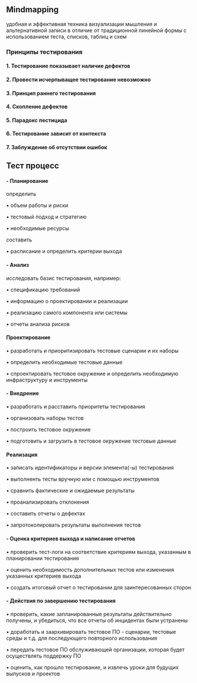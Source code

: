 ## Mindmapping

удобная и эффективная техника визуализации мышления и альтернативной записи в отличие от традиционной линейной формы с использованием теста, списков, таблиц и схем

### Принципы тестирования

#### 1. Тестирование показывает наличие дефектов
#### 2. Провести исчерпыващее тестирование невозможно
#### 3. Принцип раннего тестирования
#### 4. Скопление дефектов
#### 5. Парадокс пестицида
#### 6. Тестирование зависит от контекста
#### 7. Заблуждение об отсутствии ошибок

## Тест процесс

#### - Планирование

определить

• объем работы и риски

• тестовый подход и стратегию

• необходимые ресурсы

составить

• расписание и определить критерии выхода

#### - Анализ

исследовать базис тестирования, например:

• спецификацию требований

• информацию о проектировании и реализации

• реализацию самого компонента или системы

• отчеты анализа рисков

#### Проектирование

• разработать и приоритизировать тестовые сценарии и их наборы

• определить необходимые тестовые данные

• спроектировать тестовое окружение и определить необходимую инфраструктуру и инструменты

#### - Внедрение

• разработать и расставить приоритеты тестирования

• организовать наборы тестов 

• построить тестовое окружение

• подготовить и загрузить в тестовое окружение тестовые данные

#### Реализация

• записать идентификаторы и версии элемента(-ы) тестирования

• выполненть тесты вручную или с помощью инструментов

• сравнить фактические и ожидаемые результаты

• проанализировать отклонения 

• составить отчеты о дефектах

• запротоколировать результаты выполнения тестов

#### - Оценка критериев выхода и написание отчетов

• проверить тест-логи на соответствие критериям выхода, указанным в планировании тестирования

• оценить необходимость дополнительных тестов или изменения указанных критериев выхода

• создать итоговый отчет о тестировании для заинтересованных сторон

#### - Действия по завершению тестирования

• проверить, какие запланированные результаты действительно получены, и убедиться, что все отчеты об инцидентах были устранены

• доработать и заархивировать тестовое ПО - сценарии, тестовые среды и т.д. для последующего повторного использования

• передать тестовое ПО обслуживающей организации, которая будет осуществлять поддержку ПО

• оценить, как прошло тестирование, и извлечь уроки для будущих выпусков и проектов




